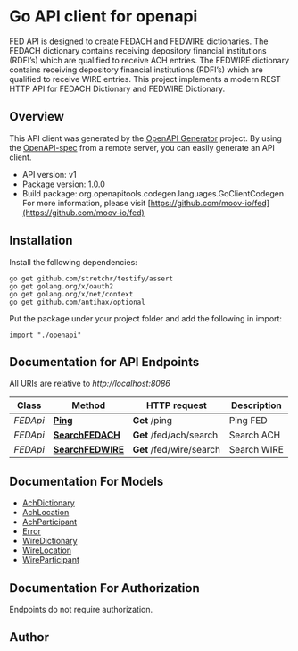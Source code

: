 # Go API client for openapi

FED API is designed to create FEDACH and FEDWIRE dictionaries.  The FEDACH dictionary contains receiving depository financial institutions (RDFI’s) which are qualified to receive ACH entries.  The FEDWIRE dictionary contains receiving depository financial institutions (RDFI’s) which are qualified to receive WIRE entries.  This project implements a modern REST HTTP API for FEDACH Dictionary and FEDWIRE Dictionary.

## Overview
This API client was generated by the [OpenAPI Generator](https://openapi-generator.tech) project.  By using the [OpenAPI-spec](https://www.openapis.org/) from a remote server, you can easily generate an API client.

- API version: v1
- Package version: 1.0.0
- Build package: org.openapitools.codegen.languages.GoClientCodegen
For more information, please visit [https://github.com/moov-io/fed](https://github.com/moov-io/fed)

## Installation

Install the following dependencies:

```shell
go get github.com/stretchr/testify/assert
go get golang.org/x/oauth2
go get golang.org/x/net/context
go get github.com/antihax/optional
```

Put the package under your project folder and add the following in import:

```golang
import "./openapi"
```

## Documentation for API Endpoints

All URIs are relative to *http://localhost:8086*

Class | Method | HTTP request | Description
------------ | ------------- | ------------- | -------------
*FEDApi* | [**Ping**](docs/FEDApi.md#ping) | **Get** /ping | Ping FED
*FEDApi* | [**SearchFEDACH**](docs/FEDApi.md#searchfedach) | **Get** /fed/ach/search | Search ACH
*FEDApi* | [**SearchFEDWIRE**](docs/FEDApi.md#searchfedwire) | **Get** /fed/wire/search | Search WIRE


## Documentation For Models

 - [AchDictionary](docs/AchDictionary.md)
 - [AchLocation](docs/AchLocation.md)
 - [AchParticipant](docs/AchParticipant.md)
 - [Error](docs/Error.md)
 - [WireDictionary](docs/WireDictionary.md)
 - [WireLocation](docs/WireLocation.md)
 - [WireParticipant](docs/WireParticipant.md)


## Documentation For Authorization

 Endpoints do not require authorization.


## Author



